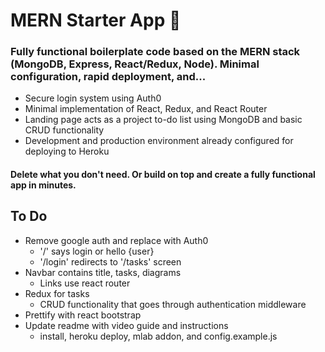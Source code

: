 # MERN Starter App 🚀

### Fully functional boilerplate code based on the MERN stack (MongoDB, Express, React/Redux, Node). Minimal configuration, rapid deployment, and...
* Secure login system using Auth0
* Minimal implementation of React, Redux, and React Router
* Landing page acts as a project to-do list using MongoDB and basic CRUD functionality
* Development and production environment already configured for deploying to Heroku

#### Delete what you don't need. Or build on top and create a fully functional app in minutes.

## To Do
* Remove google auth and replace with Auth0
  * '/' says login or hello {user}
  * '/login' redirects to '/tasks' screen
* Navbar contains title, tasks, diagrams
  * Links use react router
* Redux for tasks
  * CRUD functionality that goes through authentication middleware
* Prettify with react bootstrap
* Update readme with video guide and instructions
  * install, heroku deploy, mlab addon, and config.example.js
